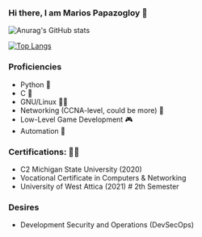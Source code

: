 ### Hi there, I am Marios Papazogloy 👋

![Anurag's GitHub stats](https://github-readme-stats.vercel.app/api?username=mariospapaz&show_icons=true&theme=radical)

[![Top Langs](https://github-readme-stats.vercel.app/api/top-langs/?username=mariospapaz&show_icons=true&theme=radical)](https://github.com/anuraghazra/github-readme-stats)

### Proficiencies
* Python 🐍 
* C 🤖
* GNU/Linux 💪🐧 
* Networking (CCNA-level, could be more) 🔌
* Low-Level Game Development 🎮
* Automation 🔧

### Certifications: 👨‍🎓
* C2 Michigan State University (2020)
* Vocational Certificate in Computers & Networking 
* University of West Attica (2021) # 2th Semester 


### Desires
* Development Security and Operations (DevSecOps)



